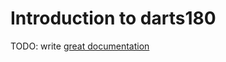 # Introduction to darts180

TODO: write [great documentation](http://jacobian.org/writing/great-documentation/what-to-write/)
